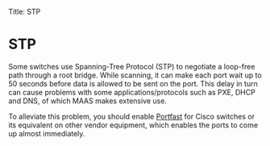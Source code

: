 Title: STP


# STP

Some switches use Spanning-Tree Protocol (STP) to negotiate a loop-free path
through a root bridge. While scanning, it can make each port wait up to 50
seconds before data is allowed to be sent on the port. This delay in turn can
cause problems with some applications/protocols such as PXE, DHCP and DNS, of
which MAAS makes extensive use.

To alleviate this problem, you should enable
[Portfast][upstream-symantec-portfast] for Cisco switches or its equivalent on
other vendor equipment, which enables the ports to come up almost immediately.


<!-- LINKS -->

[upstream-symantec-portfast]: https://www.symantec.com/business/support/index?page=content&id=HOWTO6019
